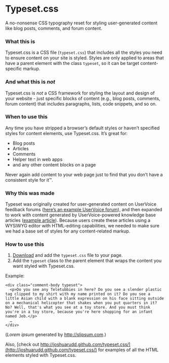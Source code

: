 # Typeset.css

A no-nonsense CSS typography reset for styling user-generated content like blog posts, comments, and forum content.

### What this is

Typeset.css is a CSS file (`typeset.css`) that includes all the styles you need to ensure content on your site is styled. Styles are only applied to areas that have a parent element with the class `typeset`, so it can be target content-specific markup.

### And what this is *not*

Typeset.css is *not* a CSS framework for styling the layout and design of your website - just specific blocks of content (e.g., blog posts, comments, forum content) that includes paragraphs, lists, code snippets, and so on.

### When to use this

Any time you have stripped a browser’s default styles or haven’t specified styles for content elements, use Typeset.css. It’s great for:

* Blog posts
* Articles
* Comments
* Helper text in web apps
* and any other content blocks on a page

Never again add content to your web page just to find that you don’t have a consistent style for it&trade;.

### Why this was made

Typeset was originally created for user-generated content on UserVoice feedback forums ([here’s an example UserVoice forum](http://feedback.uservoice.com/forums/1-general-feedback)), and then expanded to work with content generated by UserVoice-powered knowledge base articles ([example article](http://feedback.uservoice.com/knowledgebase/articles/59012-advanced-css-custom-design-with-body-classes)). Because users create these articles using a WYSIWYG editor with HTML-editing capabilities, we needed to make sure we had a base set of styles for any content-related markup.

### How to use this

1. [Download](https://github.com/joshuarudd/typeset.css/zipball/master) and add the `typeset.css` file to your page.
2. Add the `typeset` class to the parent element that wraps the content you want styled with Typeset.css.

Example:

    <div class="comment-body typeset">
      <p>Do you see any Teletubbies in here? Do you see a slender plastic tag clipped to my shirt with my name printed on it? Do you see a little Asian child with a blank expression on his face sitting outside on a mechanical helicopter that shakes when you put quarters in it? No? Well, that's what you see at a toy store. And you must think you're in a toy store, because you're here shopping for an infant named Jeb.</p>
      …
    </div>

(*Lorem ipsum* generated by http://slipsum.com.)

Also, [check out http://joshuarudd.github.com/typeset.css/](http://joshuarudd.github.com/typeset.css/) for examples of all the HTML elements styled with Typeset.css.
